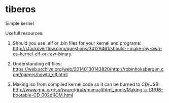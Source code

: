 # tiberos
Simple kernel


Usefull resources:
1. Should you use .elf or .bin files for your kernel and programs: http://stackoverflow.com/questions/34129461/should-i-make-my-own-os-kernel-elf-or-raw-binary

2. Understanding elf files: https://web.archive.org/web/20140130143820/http://robinhoksbergen.com/papers/howto_elf.html

3. Making iso from compiled kernel code so it can be burned to CD/USB: http://www.gnu.org/software/grub/manual/html_node/Making-a-GRUB-bootable-CD_002dROM.html 

